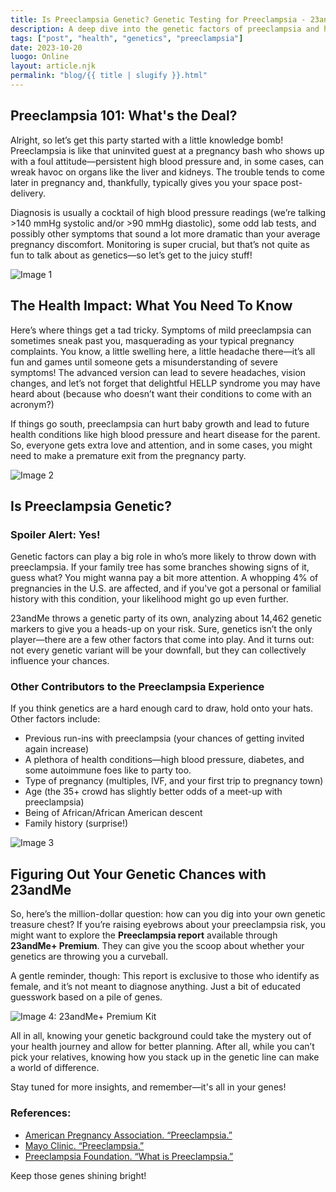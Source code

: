 ```yaml
---
title: Is Preeclampsia Genetic? Genetic Testing for Preeclampsia - 23andMe
description: A deep dive into the genetic factors of preeclampsia and how you might find out about your own risk.
tags: ["post", "health", "genetics", "preeclampsia"]
date: 2023-10-20
luogo: Online
layout: article.njk
permalink: "blog/{{ title | slugify }}.html"
---
```


## Preeclampsia 101: What's the Deal?

Alright, so let’s get this party started with a little knowledge bomb! Preeclampsia is like that uninvited guest at a pregnancy bash who shows up with a foul attitude—persistent high blood pressure and, in some cases, can wreak havoc on organs like the liver and kidneys. The trouble tends to come later in pregnancy and, thankfully, typically gives you your space post-delivery.

Diagnosis is usually a cocktail of high blood pressure readings (we’re talking >140 mmHg systolic and/or >90 mmHg diastolic), some odd lab tests, and possibly other symptoms that sound a lot more dramatic than your average pregnancy discomfort. Monitoring is super crucial, but that’s not quite as fun to talk about as genetics—so let’s get to the juicy stuff!

![Image 1](http://100.21.172.34/wp-content/uploads/2023/01/preeclampsia-causes-high-blood-pressure-in-pregnancy-275x300.png)

## The Health Impact: What You Need To Know

Here’s where things get a tad tricky. Symptoms of mild preeclampsia can sometimes sneak past you, masquerading as your typical pregnancy complaints. You know, a little swelling here, a little headache there—it’s all fun and games until someone gets a misunderstanding of severe symptoms! The advanced version can lead to severe headaches, vision changes, and let’s not forget that delightful HELLP syndrome you may have heard about (because who doesn’t want their conditions to come with an acronym?)

If things go south, preeclampsia can hurt baby growth and lead to future health conditions like high blood pressure and heart disease for the parent. So, everyone gets extra love and attention, and in some cases, you might need to make a premature exit from the pregnancy party. 

![Image 2](http://100.21.172.34/wp-content/uploads/2023/01/preeclampsia-symptoms-221x300.png)

## Is Preeclampsia Genetic?

### Spoiler Alert: Yes!

Genetic factors can play a big role in who’s more likely to throw down with preeclampsia. If your family tree has some branches showing signs of it, guess what? You might wanna pay a bit more attention. A whopping 4% of pregnancies in the U.S. are affected, and if you've got a personal or familial history with this condition, your likelihood might go up even further. 

23andMe throws a genetic party of its own, analyzing about 14,462 genetic markers to give you a heads-up on your risk. Sure, genetics isn’t the only player—there are a few other factors that come into play. And it turns out: not every genetic variant will be your downfall, but they can collectively influence your chances.

### Other Contributors to the Preeclampsia Experience

If you think genetics are a hard enough card to draw, hold onto your hats. Other factors include:

- Previous run-ins with preeclampsia (your chances of getting invited again increase)
- A plethora of health conditions—high blood pressure, diabetes, and some autoimmune foes like to party too.
- Type of pregnancy (multiples, IVF, and your first trip to pregnancy town)
- Age (the 35+ crowd has slightly better odds of a meet-up with preeclampsia)
- Being of African/African American descent
- Family history (surprise!)

![Image 3](http://100.21.172.34/wp-content/uploads/2023/01/preeclampsia-risk-factors-237x300.png)

## Figuring Out Your Genetic Chances with 23andMe

So, here’s the million-dollar question: how can you dig into your own genetic treasure chest? If you’re raising eyebrows about your preeclampsia risk, you might want to explore the **Preeclampsia report** available through **23andMe+ Premium**. They can give you the scoop about whether your genetics are throwing you a curveball.

A gentle reminder, though: This report is exclusive to those who identify as female, and it’s not meant to diagnose anything. Just a bit of educated guesswork based on a pile of genes. 

![Image 4: 23andMe+ Premium Kit](https://www.23andme.com/uploads/sites/2/20240109213029/Premium.jpg)

All in all, knowing your genetic background could take the mystery out of your health journey and allow for better planning. After all, while you can’t pick your relatives, knowing how you stack up in the genetic line can make a world of difference. 

Stay tuned for more insights, and remember—it's all in your genes!

### References:

- [American Pregnancy Association. “Preeclampsia.”](https://americanpregnancy.org/healthy-pregnancy/pregnancy-complications/preeclampsia/)
- [Mayo Clinic. “Preeclampsia.”](https://www.mayoclinic.org/diseases-conditions/preeclampsia/symptoms-causes/syc-20355745) 
- [Preeclampsia Foundation. “What is Preeclampsia.”](https://www.preeclampsia.org/what-is-preeclampsia) 

Keep those genes shining bright!